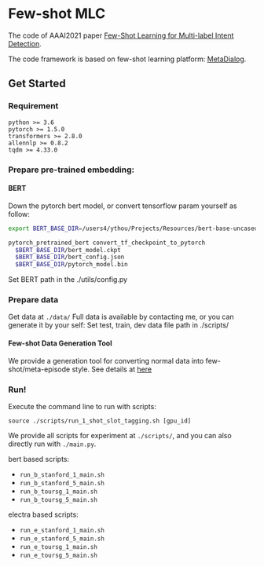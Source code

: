 # Few-shot MLC

The code of AAAI2021 paper [Few-Shot Learning for Multi-label Intent Detection](https://arxiv.org/abs/2010.05256).

The code framework is based on few-shot learning platform: [MetaDialog](https://github.com/AtmaHou/MetaDialog).

## Get Started
### Requirement
```
python >= 3.6
pytorch >= 1.5.0
transformers >= 2.8.0
allennlp >= 0.8.2
tqdm >= 4.33.0
```

### Prepare pre-trained embedding:
#### BERT
Down the pytorch bert model, or convert tensorflow param yourself as follow:
```bash
export BERT_BASE_DIR=/users4/ythou/Projects/Resources/bert-base-uncased/uncased_L-12_H-768_A-12/

pytorch_pretrained_bert convert_tf_checkpoint_to_pytorch
  $BERT_BASE_DIR/bert_model.ckpt
  $BERT_BASE_DIR/bert_config.json
  $BERT_BASE_DIR/pytorch_model.bin
```
Set BERT path in the ./utils/config.py

### Prepare data
Get data at `./data/`
Full data is available by contacting me, or you can generate it by your self:
Set test, train, dev data file path in ./scripts/

#### Few-shot Data Generation Tool
We provide a generation tool for converting normal data into few-shot/meta-episode style. 
See details at [here](https://github.com/AtmaHou/MetaDialog#few-shot-data-construction-tool)


### Run!

Execute the command line to run with scripts:
```
source ./scripts/run_1_shot_slot_tagging.sh [gpu_id]
```

We provide all scripts for experiment at  `./scripts/`, and you can also directly run with `./main.py`.

bert based scripts:
- `run_b_stanford_1_main.sh`
- `run_b_stanford_5_main.sh`
- `run_b_toursg_1_main.sh`
- `run_b_toursg_5_main.sh`

electra based scripts:
- `run_e_stanford_1_main.sh`
- `run_e_stanford_5_main.sh`
- `run_e_toursg_1_main.sh`
- `run_e_toursg_5_main.sh`



